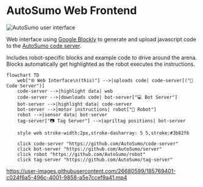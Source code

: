 # AutoSumo Web Frontend

![AutoSumo user interface](https://user-images.githubusercontent.com/26680599/185262080-3ac78369-7e11-4ceb-a85b-5c05977ceced.png)

Web interface using [Google Blockly](https://developers.google.com/blockly) to generate and upload javascript code to
the [AutoSumo code server](https://github.com/AutoSumo/code-server).

Includes robot-specific blocks and example code to drive around the arena. Blocks automatically get highlighted as the robot executes the instructions.

```mermaid
flowchart TD
    web["🌐 Web Interface\n(this)"] -->|uploads code| code-server[("💾 Code Server")]
    code-server -->|highlight data| web
    code-server -->|downloads code| bot-server["💻 Bot Server"]
    bot-server -->|highlight data| code-server
    bot-server -->|motor instructions| robot["🤖 Robot"]
    robot -->|sensor data| bot-server
    tag-server["📷 Tag Server"] -->|apriltag positions| bot-server
    
    style web stroke-width:2px,stroke-dasharray: 5 5,stroke:#3b82f6
    
    click code-server "https://github.com/AutoSumo/code-server"
    click bot-server "https://github.com/AutoSumo/server"
    click robot "https://github.com/AutoSumo/robot"
    click tag-server "https://github.com/AutoSumo/tag-server"
```

https://user-images.githubusercontent.com/26680599/185769401-c024f6a5-496c-4001-9858-a5e7ccef9a41.mp4
